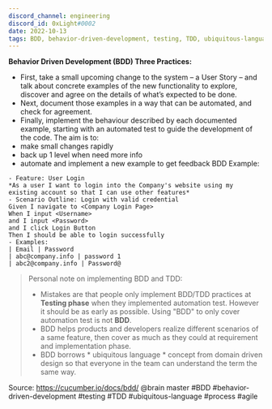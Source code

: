 ```yaml
---
discord_channel: engineering
discord_id: 0xLight#0002
date: 2022-10-13
tags: BDD, behavior-driven-development, testing, TDD, ubiquitous-language, process, agile
---
```


**Behavior Driven Development (BDD) Three Practices:**
- First, take a small upcoming change to the system – a User Story – and talk about concrete examples of the new functionality to explore, discover and agree on the details of what’s expected to be done.
- Next, document those examples in a way that can be automated, and check for agreement.
- Finally, implement the behaviour described by each documented example, starting with an automated test to guide the development of the code.
The aim is to: 
- make small changes rapidly
- back up 1 level when need more info
- automate and implement a new example to get feedback
BDD Example:

```
- Feature: User Login
*As a user I want to login into the Company's website using my existing account so that I can use other features*
- Scenario Outline: Login with valid credential
Given I navigate to <Company Login Page>
When I input <Username>
and I input <Password>
and I click Login Button
Then I should be able to login successfully
- Examples:
| Email | Password
| abc@company.info | password 1
| abc2@company.info | Password@
```

> Personal note on implementing BDD and TDD:
> - Mistakes are that people only implement BDD/TDD practices at **Testing phase** when they implemented automation test. However it should be as early as possible. Using "BDD" to only cover automation test is not **BDD**.
> - BDD helps products and developers realize different scenarios of a same feature, then cover as much as they could at requirement and implementation phase.
> - BDD borrows * ubiquitous language * concept from domain driven design so that everyone in the team can understand the term the same way.

Source: https://cucumber.io/docs/bdd/
@brain master 
#BDD #behavior-driven-development #testing #TDD #ubiquitous-language #process #agile